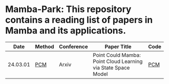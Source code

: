 # Mamba-Park: This repository contains a reading list of papers in Mamba and its applications.

Date|Method|Conference|Paper Title|Code
-----|----|-----|-----|-----
24.03.01|[PCM](https://arxiv.org/abs/2403.00762)|Arxiv|Point Could Mamba: Point Cloud Learning via State Space Model|[PCM](https://github.com/zhang-tao-whu/PCM)


